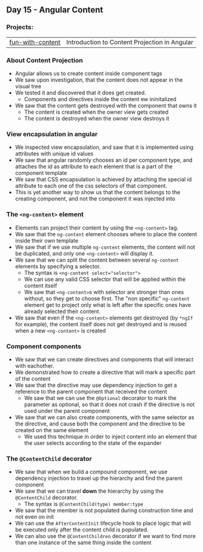 ## Day 15 -  Angular Content

### Projects:
|     |     |
| --- | --- |
| [fun-with-content](fun-with-content/) | Introduction to Content Projection in Angular |


### About Content Projection
* Angular allows us to create content inside component tags
* We saw upon investigation, that the content does not appear in the visual tree
* We tested it and discovered that it does get created.
  * Components and directives inside the content ew ininitalized
* We saw that the content gets destroyed with the component that owns it
  * The content is created when the owner view gets created
  * The content is destroyed when the owner view destroys it

### View encapsulation in angular
* We inspected view encapsulation, and saw that it is implemented using attributes with unique id values
* We saw that angular randomly chooses an id per component type, and attaches the id as attribute to each element that is a part of the component template
* We saw that CSS encapsulation is achieved by attaching the special id attribute to each one of the css selectors of that component.
* This is yet another way to show us that the content belongs to the creating component, and not the component it was injected into

### The `<ng-content>` element
* Elements can project their content by using the `<ng-content>` tag.
* We saw that the `ng-content` element chooses where to place the content inside their own template
* We saw that if we use multiple `ng-content` elements, the content will not be duplicated, and only one `<ng-content>` will display it.
* We saw that we can split the content between several `ng-content` elements by specifying a selector.
  * The syntax is `<ng-content select="selector">`
  * We can use any valid CSS selector that will be applied within the content itself
  * We saw that `<ng-content>`s with selector are stronger than ones without, so they get to choose first. The "non specific" `ng-content` element get to project only what is left after the specific ones have already selected their content.
* We saw that even if the `<ng-content>` elements get destroyed (by `*ngIf` for example), the content itself does not get destroyed and is reused when a new `<ng-content>` is created

### Component components
* We saw that we can create directives and components that will interact with eachother.
* We demonstrated how to create a directive that will mark a specific part of the content
* We saw that the directive may use dependency injection to get a reference to the parent component that received the content
  * We saw that we can use the `@Optional` decorator to mark the parameter as optional, so that it does not crash if the directive is not used under the parent component
* We saw that we can also create components, with the same selector as the directive, and cause both the component and the directive to be created on the same element
  * We used this technique in order to inject content into an element that the user selects according to the state of the expander

### The `@ContentChild` decorator
* We saw that when we build a compound component, we use dependency injection to travel up the hierarchy and find the parent component
* We saw that we can travel **down** the hierarchy by using the `@ContentChild` decorator.
  * The syntax is `@ContentChild(type) member:type` 
* We saw that the member is not populated during construction time and not even on init
* We can use the `AfterContentInit` lifecycle hook to place logic that will be executed only after the content child is populated.
* We can also use the `@ContentChildren` decorator if we want to find more than one instance of the same thing inside the content



